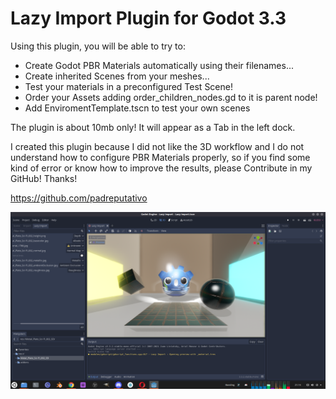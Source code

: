 # Lazy Import Plugin for Godot 3.3
Using this plugin, you will be able to try to:

- Create Godot PBR Materials automatically using their filenames...
- Create inherited Scenes from your meshes...
- Test your materials in a preconfigured Test Scene!
- Order your Assets adding order_children_nodes.gd to it is parent node!
- Add EnviromentTemplate.tscn to test your own scenes

The plugin is about 10mb only! It will appear as a Tab in the left dock.

I created this plugin because I did not like the 3D workflow and I do not understand how to configure PBR Materials properly, so if you find some kind of error or know how to improve the results, please Contribute in my GitHub! Thanks!

https://github.com/padreputativo

[![Check Out the Workflow in Youtube!](https://raw.githubusercontent.com/doradoro/Godot-Lazy-Import/main/screenshot.png)](https://www.youtube.com/watch?v=kUzZvQe5qeE)
